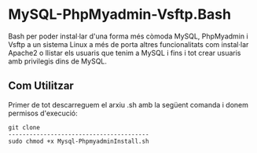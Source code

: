# MySQL-PhpMyadmin-Vsftp.Bash
Bash per poder instal·lar d'una forma més còmoda MySQL, PhpMyadmin i Vsftp a un sistema Linux a més de porta altres funcionalitats com instal·lar Apache2 o llistar els usuaris que tenim a MySQL i fins i tot crear usuaris amb privilegis dins de MySQL.

## Com Utilitzar
Primer de tot descarreguem el arxiu .sh amb la següent comanda i donem permisos d'execució:
```
git clone 
----------------------------------------
sudo chmod +x Mysql-PhpmyadminInstall.sh

```
